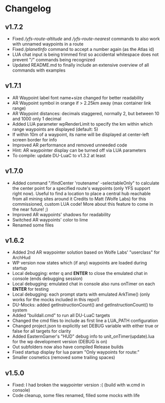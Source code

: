 # Changelog

## v1.7.2

- Fixed */yfs-route-altitude* and */yfs-route-nearest* commands to also work with unnamed waypoints in a route
- Fixed */planetInfo* command to accept a number again (as the Atlas id)
- LUA chat input is being trimmed first so accidental whitespace does not prevent "/" commands being recognized
- Updated README.md to finally include an extensive overview of all commands with examples

## v1.7.1

- AR Waypoint label font name+size changed for better readability
- AR Waypoint symbol in orange if > 2.25km away (max container link range)
- AR Waypoint distances: decimals staggered, normally 2, but between 10 and 1000 only 1 decimal
- Added LUA parameter wpRenderLimit to specify the km within which range waypoints are displayed (default: 5)
- If within 10m of a waypoint, its name will be displayed at center-left screen border for info
- Improved AR performance and removed unneeded code
- Hint: AR waypointer display can be turned off via LUA parameters
- To compile: update DU-LuaC to v1.3.2 at least

## v1.7.0

- Added command "/findCenter 'routename' -selectableOnly" to calculate the center point for a specified route's waypoints (only YFS support right now).
Useful to find a location to place a central hub reachable from all mining sites around it
Credits to Matt (Wolfe Labs) for this commissioned, custom LUA code!
More about this feature to come in the near future! ;)
- Improved AR waypoints' shadows for readability
- Switched AR waypoints' color to lime
- Renamed some files

## v1.6.2

- Added 2nd AR waypointer solution based on Wolfe Labs' "userclass" for ArchHud
- WP version now states which (if any) waypoints are loaded during startup
- Local debugging: enter q and **ENTER** to close the emulated chat in console (ends debugging session)
- Local debugging: emulated chat in console also runs onTimer on each **ENTER** for testing
- Local debugging: each prompt starts with emulated ArkTime() (only works for the mocks included in this repo!)
- DU-Mocks: added getInstructionCount() and getInstructionCount() to system
- Added "buildall.cmd" to run all DU-LuaC targets
- Changed the cmd files to include as first line a LUA_PATH configuration
- Changed project.json to explicitly set DEBUG variable with either true or false for all targets for clarity
- Added EasternGamer's "HUD" debug info to unit_onTimer(update).lua for the wp development version (DEBUG is on)
- Out subfolders now also have compiled Release builds
- Fixed startup display for lua param "Only waypoints for route:"
- Smaller cosmetics (removed some trailing spaces)

## v1.5.0

- Fixed: I had broken the waypointer version :( (build with w.cmd in console)
- Code cleanup, some files renamed, filled some mocks with life
